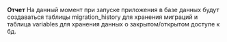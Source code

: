 **Отчет**
На данный момент при запуске приложения в базе данных будут создаваться таблицы migration_history для хранения миграций и таблица variables для хранения данных о закрытом/открытом доступе к бд. 
